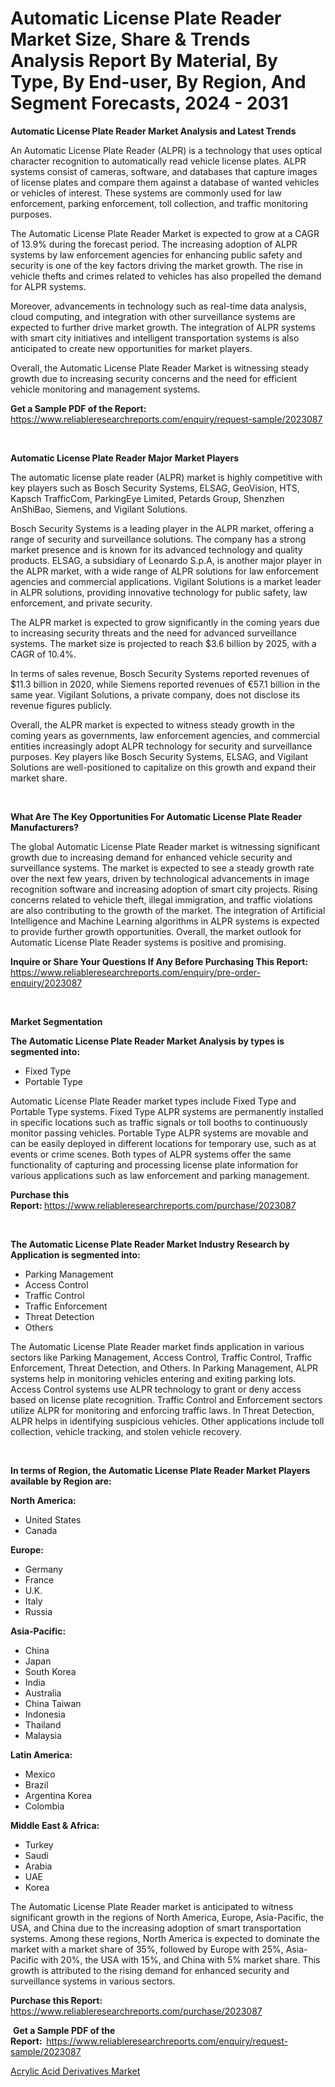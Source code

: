 <p><h1>Automatic License Plate Reader Market Size, Share & Trends Analysis Report By Material, By Type, By End-user, By Region, And Segment Forecasts, 2024 - 2031</h1></p><p><strong>Automatic License Plate Reader Market Analysis and Latest Trends</strong></p>
<p><p>An Automatic License Plate Reader (ALPR) is a technology that uses optical character recognition to automatically read vehicle license plates. ALPR systems consist of cameras, software, and databases that capture images of license plates and compare them against a database of wanted vehicles or vehicles of interest. These systems are commonly used for law enforcement, parking enforcement, toll collection, and traffic monitoring purposes.</p><p>The Automatic License Plate Reader Market is expected to grow at a CAGR of 13.9% during the forecast period. The increasing adoption of ALPR systems by law enforcement agencies for enhancing public safety and security is one of the key factors driving the market growth. The rise in vehicle thefts and crimes related to vehicles has also propelled the demand for ALPR systems.</p><p>Moreover, advancements in technology such as real-time data analysis, cloud computing, and integration with other surveillance systems are expected to further drive market growth. The integration of ALPR systems with smart city initiatives and intelligent transportation systems is also anticipated to create new opportunities for market players.</p><p>Overall, the Automatic License Plate Reader Market is witnessing steady growth due to increasing security concerns and the need for efficient vehicle monitoring and management systems.</p></p>
<p><strong>Get a Sample PDF of the Report:&nbsp;</strong> <a href="https://www.reliableresearchreports.com/enquiry/request-sample/2023087">https://www.reliableresearchreports.com/enquiry/request-sample/2023087</a></p>
<p>&nbsp;</p>
<p><strong>Automatic License Plate Reader Major Market Players</strong></p>
<p><p>The automatic license plate reader (ALPR) market is highly competitive with key players such as Bosch Security Systems, ELSAG, GeoVision, HTS, Kapsch TrafficCom, ParkingEye Limited, Petards Group, Shenzhen AnShiBao, Siemens, and Vigilant Solutions. </p><p>Bosch Security Systems is a leading player in the ALPR market, offering a range of security and surveillance solutions. The company has a strong market presence and is known for its advanced technology and quality products. ELSAG, a subsidiary of Leonardo S.p.A, is another major player in the ALPR market, with a wide range of ALPR solutions for law enforcement agencies and commercial applications. Vigilant Solutions is a market leader in ALPR solutions, providing innovative technology for public safety, law enforcement, and private security.</p><p>The ALPR market is expected to grow significantly in the coming years due to increasing security threats and the need for advanced surveillance systems. The market size is projected to reach $3.6 billion by 2025, with a CAGR of 10.4%.</p><p>In terms of sales revenue, Bosch Security Systems reported revenues of $11.3 billion in 2020, while Siemens reported revenues of €57.1 billion in the same year. Vigilant Solutions, a private company, does not disclose its revenue figures publicly.</p><p>Overall, the ALPR market is expected to witness steady growth in the coming years as governments, law enforcement agencies, and commercial entities increasingly adopt ALPR technology for security and surveillance purposes. Key players like Bosch Security Systems, ELSAG, and Vigilant Solutions are well-positioned to capitalize on this growth and expand their market share.</p></p>
<p>&nbsp;</p>
<p><strong>What Are The Key Opportunities For Automatic License Plate Reader Manufacturers?</strong></p>
<p><p>The global Automatic License Plate Reader market is witnessing significant growth due to increasing demand for enhanced vehicle security and surveillance systems. The market is expected to see a steady growth rate over the next few years, driven by technological advancements in image recognition software and increasing adoption of smart city projects. Rising concerns related to vehicle theft, illegal immigration, and traffic violations are also contributing to the growth of the market. The integration of Artificial Intelligence and Machine Learning algorithms in ALPR systems is expected to provide further growth opportunities. Overall, the market outlook for Automatic License Plate Reader systems is positive and promising.</p></p>
<p><strong>Inquire or Share Your Questions If Any Before Purchasing This Report:</strong> <a href="https://www.reliableresearchreports.com/enquiry/pre-order-enquiry/2023087">https://www.reliableresearchreports.com/enquiry/pre-order-enquiry/2023087</a></p>
<p>&nbsp;</p>
<p><strong>Market Segmentation</strong></p>
<p><strong>The Automatic License Plate Reader Market Analysis by types is segmented into:</strong></p>
<p><ul><li>Fixed Type</li><li>Portable Type</li></ul></p>
<p><p>Automatic License Plate Reader market types include Fixed Type and Portable Type systems. Fixed Type ALPR systems are permanently installed in specific locations such as traffic signals or toll booths to continuously monitor passing vehicles. Portable Type ALPR systems are movable and can be easily deployed in different locations for temporary use, such as at events or crime scenes. Both types of ALPR systems offer the same functionality of capturing and processing license plate information for various applications such as law enforcement and parking management.</p></p>
<p><strong>Purchase this Report:&nbsp;</strong><a href="https://www.reliableresearchreports.com/purchase/2023087">https://www.reliableresearchreports.com/purchase/2023087</a></p>
<p>&nbsp;</p>
<p><strong>The Automatic License Plate Reader Market Industry Research by Application is segmented into:</strong></p>
<p><ul><li>Parking Management</li><li>Access Control</li><li>Traffic Control</li><li>Traffic Enforcement</li><li>Threat Detection</li><li>Others</li></ul></p>
<p><p>The Automatic License Plate Reader market finds application in various sectors like Parking Management, Access Control, Traffic Control, Traffic Enforcement, Threat Detection, and Others. In Parking Management, ALPR systems help in monitoring vehicles entering and exiting parking lots. Access Control systems use ALPR technology to grant or deny access based on license plate recognition. Traffic Control and Enforcement sectors utilize ALPR for monitoring and enforcing traffic laws. In Threat Detection, ALPR helps in identifying suspicious vehicles. Other applications include toll collection, vehicle tracking, and stolen vehicle recovery.</p></p>
<p>&nbsp;</p>
<p><strong>In terms of Region, the Automatic License Plate Reader Market Players available by Region are:</strong></p>
<p>
    <p> <strong> North America: </strong>
        <ul>
            <li>United States</li>
            <li>Canada</li>
        </ul>
        </p> 
    <p> <strong> Europe: </strong>
        <ul>
            <li>Germany</li>
            <li>France</li>
            <li>U.K.</li>
            <li>Italy</li>
            <li>Russia</li>
        </ul>
        </p> 
    <p> <strong> Asia-Pacific: </strong>
        <ul>
            <li>China</li>
            <li>Japan</li>
            <li>South Korea</li>
            <li>India</li>
            <li>Australia</li>
            <li>China Taiwan</li>
            <li>Indonesia</li>
            <li>Thailand</li>
            <li>Malaysia</li>
        </ul>
        </p> 
    <p> <strong> Latin America: </strong>
        <ul>
            <li>Mexico</li>
            <li>Brazil</li>
            <li>Argentina Korea</li>
            <li>Colombia</li>
        </ul>
        </p> 
    <p> <strong> Middle East & Africa: </strong>
        <ul>
            <li>Turkey</li>
            <li>Saudi</li>
            <li>Arabia</li>
            <li>UAE</li>
            <li>Korea</li>
        </ul>
    </p>
    </p>
<p><p>The Automatic License Plate Reader market is anticipated to witness significant growth in the regions of North America, Europe, Asia-Pacific, the USA, and China due to the increasing adoption of smart transportation systems. Among these regions, North America is expected to dominate the market with a market share of 35%, followed by Europe with 25%, Asia-Pacific with 20%, the USA with 15%, and China with 5% market share. This growth is attributed to the rising demand for enhanced security and surveillance systems in various sectors.</p></p>
<p><strong>Purchase this Report: </strong><a href="https://www.reliableresearchreports.com/purchase/2023087">https://www.reliableresearchreports.com/purchase/2023087</a></p>
<p>&nbsp;<strong>Get a Sample PDF of the Report:&nbsp;&nbsp;</strong><a href="https://www.reliableresearchreports.com/enquiry/request-sample/2023087">https://www.reliableresearchreports.com/enquiry/request-sample/2023087</a></p>
<p><strong></strong></p>
<p><p><a href="https://summer-dogwood-3e9.notion.site/Acrylic-Acid-Derivatives-Market-Offers-Provide-Insightful-Data-for-the-Time-Period-from-2024-to-2031-79a07d5295bc4d9fa2d42c7ddf7351b9">Acrylic Acid Derivatives Market</a></p></p>